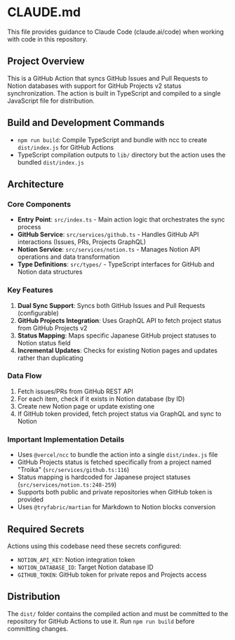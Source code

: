 # CLAUDE.md

This file provides guidance to Claude Code (claude.ai/code) when working with code in this repository.

## Project Overview

This is a GitHub Action that syncs GitHub Issues and Pull Requests to Notion databases with support for GitHub Projects v2 status synchronization. The action is built in TypeScript and compiled to a single JavaScript file for distribution.

## Build and Development Commands

- `npm run build`: Compile TypeScript and bundle with ncc to create `dist/index.js` for GitHub Actions
- TypeScript compilation outputs to `lib/` directory but the action uses the bundled `dist/index.js`

## Architecture

### Core Components

- **Entry Point**: `src/index.ts` - Main action logic that orchestrates the sync process
- **GitHub Service**: `src/services/github.ts` - Handles GitHub API interactions (Issues, PRs, Projects GraphQL)
- **Notion Service**: `src/services/notion.ts` - Manages Notion API operations and data transformation
- **Type Definitions**: `src/types/` - TypeScript interfaces for GitHub and Notion data structures

### Key Features

1. **Dual Sync Support**: Syncs both GitHub Issues and Pull Requests (configurable)
2. **GitHub Projects Integration**: Uses GraphQL API to fetch project status from GitHub Projects v2
3. **Status Mapping**: Maps specific Japanese GitHub project statuses to Notion status field
4. **Incremental Updates**: Checks for existing Notion pages and updates rather than duplicating

### Data Flow

1. Fetch issues/PRs from GitHub REST API
2. For each item, check if it exists in Notion database (by ID)
3. Create new Notion page or update existing one
4. If GitHub token provided, fetch project status via GraphQL and sync to Notion

### Important Implementation Details

- Uses `@vercel/ncc` to bundle the action into a single `dist/index.js` file
- GitHub Projects status is fetched specifically from a project named "Troika" (`src/services/github.ts:116`)
- Status mapping is hardcoded for Japanese project statuses (`src/services/notion.ts:248-259`)
- Supports both public and private repositories when GitHub token is provided
- Uses `@tryfabric/martian` for Markdown to Notion blocks conversion

## Required Secrets

Actions using this codebase need these secrets configured:
- `NOTION_API_KEY`: Notion integration token
- `NOTION_DATABASE_ID`: Target Notion database ID  
- `GITHUB_TOKEN`: GitHub token for private repos and Projects access

## Distribution

The `dist/` folder contains the compiled action and must be committed to the repository for GitHub Actions to use it. Run `npm run build` before committing changes.